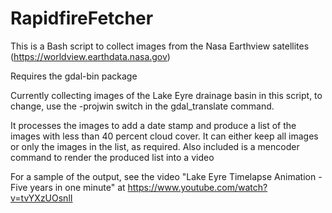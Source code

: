 # RapidfireFetcher


This is a Bash script to collect images from the Nasa Earthview satellites (https://worldview.earthdata.nasa.gov) 

Requires the gdal-bin package

Currently collecting images of the Lake Eyre drainage basin in this script, to change, use the -projwin switch in the gdal_translate command.

It processes the images to add a date stamp and produce a list of the images with less than 40 percent cloud cover. It can either keep all images or only the images in the list, as required. Also included is a mencoder command to render the produced list into a video

For a sample of the output, see the video "Lake Eyre Timelapse Animation - Five years in one minute" at https://www.youtube.com/watch?v=tvYXzUOsnlI



